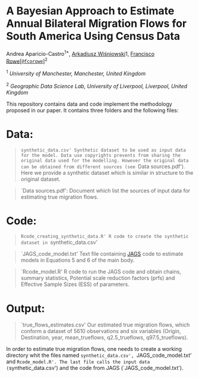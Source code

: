 # A Bayesian Approach to Estimate Annual Bilateral Migration Flows for South America Using Census Data

Andrea Aparicio-Castro<sup>1*</sup>, [Arkadiusz Wiśniowski](https://www.research.manchester.ac.uk/portal/a.wisniowski.html)</sup>1</sup>, [Francisco Rowe](http://www.franciscorowe.com)[[`@fcorowe`](http://twitter.com/fcorowe)]<sup>2</sup>

<sup>1</sup> *University of Manchester, Manchester, United Kingdom*

<sup>2</sup> *Geographic Data Science Lab, University of Liverpool, Liverpool, United Kingdom*

This repository contains data and code implement the methodology proposed in our paper. It contains three folders and the following files:

# **Data**:

> `synthetic_data.csv'
Synthetic dataset to be used as input data for the model. Data use copyrights prevents from sharing the original data used for the modelling. However the original data can be obtained from different sources (see `Data sources.pdf'). Here we provide a synthetic dataset which is similar in structure to the original dataset. 

> `Data sources.pdf':
Document which list the sources of input data for estimating true migration flows. 



# **Code**:

> `Rcode_creating_synthetic_data.R'
R code to create the synthetic dataset in `synthetic_data.csv'

> `JAGS_code_model.txt'
Text file containing [JAGS](http://mcmc-jags.sourceforge.net) code to estimate models in Equations 5 and 6 of the main body.

> `Rcode_model.R'
R code to run the JAGS code and obtain chains, summary statistics, Potential scale reduction factors (prfs) and Effective Sample Sizes (ESS) of parameters.



# **Output**:

> `true_flows_estimates.csv'
Our estimated true migration flows, which conform a dataset of 5610 observations and six variables (Origin, Destination, year, mean_trueflows, q2.5_trueflows, q97.5_trueflows).

In order to estimate true migration flows, one needs to create a working directory whit the files named `synthetic_data.csv', `JAGS_code_model.txt' and `Rcode_model.R'. The last file calls the input data (`synthetic_data.csv') and the code from JAGS (`JAGS_code_model.txt').


